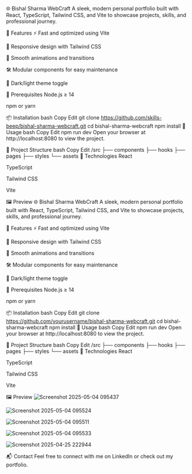 🌐 Bishal Sharma WebCraft
A sleek, modern personal portfolio built with React, TypeScript, Tailwind CSS, and Vite to showcase projects, skills, and professional journey.

🚀 Features
⚡ Fast and optimized using Vite

🎨 Responsive design with Tailwind CSS

🎥 Smooth animations and transitions

🛠 Modular components for easy maintenance

🌙 Dark/light theme toggle

🛑 Prerequisites
Node.js ≥ 14

npm or yarn

📦 Installation
bash
Copy
Edit
git clone https://github.com/skills-beep/bishal-sharma-webcraft.git
cd bishal-sharma-webcraft
npm install
🔧 Usage
bash
Copy
Edit
npm run dev
Open your browser at http://localhost:8080 to view the project.

📁 Project Structure
bash
Copy
Edit
/src
  ├── components
  ├── hooks
  ├── pages
  ├── styles
  └── assets
🌟 Technologies
React

TypeScript

Tailwind CSS

Vite

🖼 Preview
🌐 Bishal Sharma WebCraft
A sleek, modern personal portfolio built with React, TypeScript, Tailwind CSS, and Vite to showcase projects, skills, and professional journey.

🚀 Features
⚡ Fast and optimized using Vite

🎨 Responsive design with Tailwind CSS

🎥 Smooth animations and transitions

🛠 Modular components for easy maintenance

🌙 Dark/light theme toggle

🛑 Prerequisites
Node.js ≥ 14

npm or yarn

📦 Installation
bash
Copy
Edit
git clone https://github.com/yourusername/bishal-sharma-webcraft.git
cd bishal-sharma-webcraft
npm install
🔧 Usage
bash
Copy
Edit
npm run dev
Open your browser at http://localhost:8080 to view the project.

📁 Project Structure
bash
Copy
Edit
/src
  ├── components
  ├── hooks
  ├── pages
  ├── styles
  └── assets
🌟 Technologies
React

TypeScript

Tailwind CSS

Vite

🖼 Preview
![Screenshot 2025-05-04 095437](https://github.com/user-attachments/assets/6efebe88-d0b9-4721-8144-eb79e93ab2d6)


![Screenshot 2025-05-04 095524](https://github.com/user-attachments/assets/bf84fc0e-c1e5-4318-aa5f-3c74df493fbf)


![Screenshot 2025-05-04 095511](https://github.com/user-attachments/assets/9a1c45b8-5716-47b8-937a-d4f5d11c4abe)

![Screenshot 2025-05-04 095533](https://github.com/user-attachments/assets/4df8f158-4728-4869-9258-f3286b353505)





![Screenshot 2025-04-25 222944](https://github.com/user-attachments/assets/9a289695-930d-41c5-bbd9-2c2ec7094831)


📬 Contact
Feel free to connect with me on LinkedIn or check out my portfolio.
